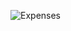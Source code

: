 ![Expenses](https://user-images.githubusercontent.com/35643022/127651810-46b723c1-e980-47a1-af9a-27bab73914d1.gif)
